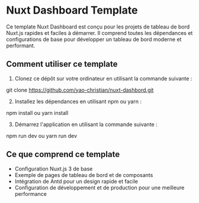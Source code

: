 # Nuxt Dashboard Template

Ce template Nuxt Dashboard est conçu pour les projets de tableau de bord Nuxt.js rapides et faciles à démarrer. Il comprend toutes les dépendances et configurations de base pour développer un tableau de bord moderne et performant.

## Comment utiliser ce template

1. Clonez ce dépôt sur votre ordinateur en utilisant la commande suivante :

git clone https://github.com/yao-christian/nuxt-dashbord.git

2. Installez les dépendances en utilisant npm ou yarn :

npm install ou yarn install

3. Démarrez l'application en utilisant la commande suivante :

npm run dev ou yarn run dev

## Ce que comprend ce template

- Configuration Nuxt.js 3 de base
- Exemple de pages de tableau de bord et de composants
- Intégration de Antd pour un design rapide et facile
- Configuration de développement et de production pour une meilleure performance

<!--
## Contribuer à ce template

Si vous souhaitez contribuer à ce template, n'hésitez pas à soumettre une pull request. Nous apprécions toutes les contributions pour améliorer ce template pour la communauté Nuxt.js.
-->

